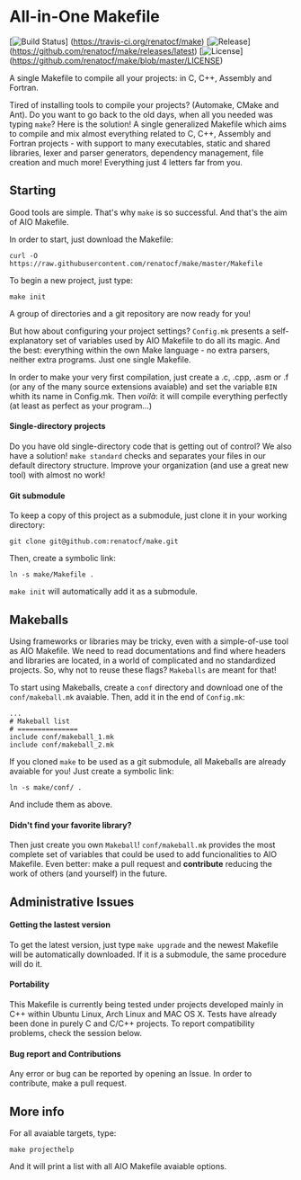 All-in-One Makefile
=====================

[![Build Status](https://travis-ci.org/renatocf/make.svg?branch=master)]
                (https://travis-ci.org/renatocf/make)
[![Release](https://img.shields.io/github/tag/renatocf/make.svg)]
           (https://github.com/renatocf/make/releases/latest)
[![License](https://img.shields.io/github/license/renatocf/make.svg)]
           (https://github.com/renatocf/make/blob/master/LICENSE)

A single Makefile to compile all your projects: in C, C++, Assembly
and Fortran.

Tired of installing tools to compile your projects? (Automake, CMake
and Ant). Do you want to go back to the old days, when all you needed 
was typing `make`? Here is the solution! A single generalized Makefile 
which aims to compile and mix almost everything related to C, C++, 
Assembly and Fortran projects - with support to many executables, static
and shared libraries, lexer and parser generators, dependency management,
file creation and much more! Everything just 4 letters far from you.

## Starting ##

Good tools are simple. That's why `make` is so successful. And
that's the aim of AIO Makefile.

In order to start, just download the Makefile:

    curl -O https://raw.githubusercontent.com/renatocf/make/master/Makefile

To begin a new project, just type:

    make init

A group of directories and a git repository are now ready for you!

But how about configuring your project settings? `Config.mk` presents a
self-explanatory set of variables used by AIO Makefile to do all its
magic. And the best: everything within the own Make language - no 
extra parsers, neither extra programs. Just one single Makefile.

In order to make your very first compilation, just create a .c, .cpp,
.asm or .f (or any of the many source extensions avaiable) and set the 
variable `BIN` whith its name in Config.mk. Then  *voilà*: it will
compile everything perfectly (at least as perfect as your program...)

#### Single-directory projects ####

Do you have old single-directory code that is getting out of control? 
We also have a solution! `make standard` checks and separates your
files in our default directory structure. Improve your organization
(and use a great new tool) with almost no work!

#### Git submodule ####

To keep a copy of this project as a submodule, just clone it in your
working directory:

    git clone git@github.com:renatocf/make.git

Then, create a symbolic link:

    ln -s make/Makefile .

`make init` will automatically add it as a submodule.

## Makeballs ##

Using frameworks or libraries may be tricky, even with a simple-of-use
tool as AIO Makefile. We need to read documentations and find where
headers and libraries are located, in a world of complicated and no
standardized projects. So, why not to reuse these flags? `Makeballs` 
are meant for that!

To start using Makeballs, create a `conf` directory and download one
of the `conf/makeball.mk` avaiable. Then, add it in the end of 
`Config.mk`:

```make
...
# Makeball list
# ===============
include conf/makeball_1.mk
include conf/makeball_2.mk
```

If you cloned `make` to be used as a git submodule, all Makeballs are 
already avaiable for you! Just create a symbolic link:

    ln -s make/conf/ .

And include them as above.

#### Didn't find your favorite library? ####

Then just create you own `Makeball`! `conf/makeball.mk` provides the
most complete set of variables that could be used to add funcionalities
to AIO Makefile. Even better: make a pull request and **contribute**
reducing the work of others (and yourself) in the future.

## Administrative Issues ##

#### Getting the lastest version ####

To get the latest version, just type `make upgrade` and the newest 
Makefile will be automatically downloaded. If it is a submodule,
the same procedure will do it.

#### Portability ####

This Makefile is currently being tested under projects developed mainly
in C++ within Ubuntu Linux, Arch Linux and MAC OS X. Tests have already
been done in purely C and C/C++ projects. To report compatibility
problems, check the session below.

#### Bug report and Contributions ####

Any error or bug can be reported by opening an Issue. In order to 
contribute, make a pull request.

## More info ##

For all avaiable targets, type:

    make projecthelp

And it will print a list with all AIO Makefile avaiable options.
